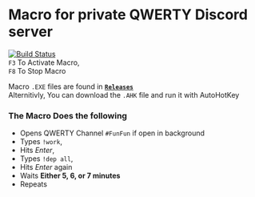 # Macro for private QWERTY Discord server 
[![Build Status](https://travis-ci.org/dwyl/esta.svg?branch=master)](https://travis-ci.org/Kabirkwatra/QWERTY_MACRO_UnbelievaBoat) <br />
`F3` To Activate Macro, <br />
`F8` To Stop Macro <br />

Macro `.EXE` files are found in **[`Releases`](https://github.com/Kabirkwatra/QWERTY_MACRO_UnbelievaBoat/releases)** <br />
Alternitivly, You can download the `.AHK` file and run it with AutoHotKey

### The Macro Does the following <br />
- Opens QWERTY Channel `#FunFun` if open in background
- Types `!work`, <br />
- Hits *Enter*, <br />
- Types `!dep all`, <br />
- Hits *Enter* again <br />
- Waits **Either 5, 6, or 7 minutes** <br />
- Repeats <br />
